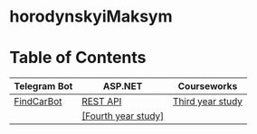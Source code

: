 # horodynskyiMaksym
# Table of Contents

Telegram Bot | ASP.NET    |Courseworks
------------ | -----------|-----------
[FindCarBot](https://github.com/horodynskyi/FindCarBot) |[REST API](https://github.com/horodynskyi/Parking)|[Third year study](https://github.com/horodynskyi/Insurance)|
||[[Fourth year study]](https://github.com/horodynskyi/ExchangeForecasting)
